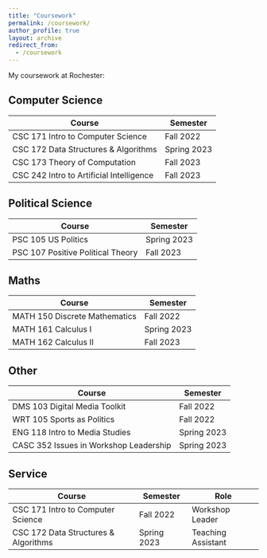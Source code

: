 ```yaml
---
title: "Coursework"
permalink: /coursework/
author_profile: true
layout: archive
redirect_from:
  - /coursework
---
```



My coursework at Rochester: 

## Computer Science

| Course      | Semester |
| ----------- | ----------- |
| CSC 171  Intro to Computer Science   | Fall 2022      |
| CSC 172  Data Structures & Algorithms   | Spring 2023        | 
| CSC 173  Theory of Computation| Fall 2023        | 
| CSC 242  Intro to Artificial Intelligence| Fall 2023        | 

## Political Science

| Course      | Semester |
| ----------- | ----------- |
| PSC 105 US Politics | Spring 2023 |
| PSC 107 Positive Political Theory | Fall 2023 |

## Maths

| Course      | Semester |
| ----------- | ----------- |
| MATH 150 Discrete Mathematics | Fall 2022 |
| MATH 161 Calculus I | Spring 2023 |
| MATH 162 Calculus II | Fall 2023 |

## Other

| Course      | Semester |
| ----------- | ----------- |
| DMS 103 Digital Media Toolkit | Fall 2022 |
| WRT 105 Sports as Politics | Fall 2022 |  
| ENG 118 Intro to Media Studies | Spring 2023 |
| CASC 352 Issues in Workshop Leadership | Spring 2023 |

## Service

| Course      | Semester | Role |
| ----------- | ----------- | ----------- |
| CSC 171  Intro to Computer Science   | Fall 2022      | Workshop Leader |
| CSC 172  Data Structures & Algorithms   | Spring 2023        | Teaching Assistant |
